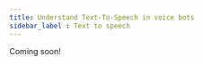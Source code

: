 ```yaml
---
title: Understand Text-To-Speech in voice bots 
sidebar_label : Text to speech
---
```


Coming soon!
